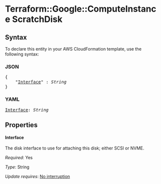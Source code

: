 # Terraform::Google::ComputeInstance ScratchDisk

## Syntax

To declare this entity in your AWS CloudFormation template, use the following syntax:

### JSON

<pre>
{
    "<a href="#interface" title="Interface">Interface</a>" : <i>String</i>
}
</pre>

### YAML

<pre>
<a href="#interface" title="Interface">Interface</a>: <i>String</i>
</pre>

## Properties

#### Interface

The disk interface to use for attaching this disk; either SCSI or NVME.

_Required_: Yes

_Type_: String

_Update requires_: [No interruption](https://docs.aws.amazon.com/AWSCloudFormation/latest/UserGuide/using-cfn-updating-stacks-update-behaviors.html#update-no-interrupt)

